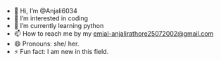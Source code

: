 - 👋 Hi, I’m @Anjali6034
- 👀 I’m interested in coding
- 🌱 I’m currently learning python
- 📫 How to reach me by my emial-anjalirathore25072002@gmail.com
- 😄 Pronouns: she/ her.
- ⚡ Fun fact: I am new in this field.

<!---
Anjali6034/Anjali6034 is a ✨ special ✨ repository because its `README.md` (this file) appears on your GitHub profile.
You can click the Preview link to take a look at your changes.
--->
